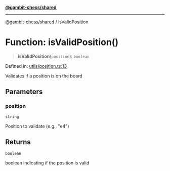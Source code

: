 [**@gambit-chess/shared**](../README.md)

***

[@gambit-chess/shared](../globals.md) / isValidPosition

# Function: isValidPosition()

> **isValidPosition**(`position`): `boolean`

Defined in: [utils/position.ts:13](https://github.com/cango91/gambit-chess/blob/b8ea13e4976c99c29d095eae7bc504b86f9add51/shared/src/utils/position.ts#L13)

Validates if a position is on the board

## Parameters

### position

`string`

Position to validate (e.g., "e4")

## Returns

`boolean`

boolean indicating if the position is valid
